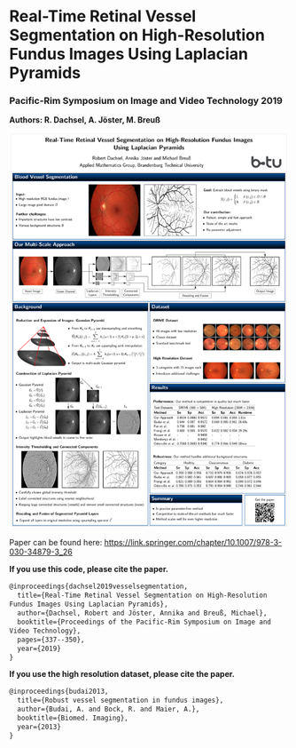 # Real-Time Retinal Vessel Segmentation on High-Resolution Fundus Images Using Laplacian Pyramids
### Pacific-Rim Symposium on Image and Video Technology 2019
**Authors: R. Dachsel, A. Jöster, M. Breuß**



![](https://github.com/RobertDachsel/Real-Time_Retinal_Vessel_Segmentation/blob/master/poster.png)


Paper can be found here: https://link.springer.com/chapter/10.1007/978-3-030-34879-3_26

**If you use this code, please cite the paper.**
```
@inproceedings{dachsel2019vesselsegmentation,
  title={Real-Time Retinal Vessel Segmentation on High-Resolution Fundus Images Using Laplacian Pyramids},
  author={Dachsel, Robert and Jöster, Annika and Breuß, Michael},
  booktitle={Proceedings of the Pacific-Rim Symposium on Image and Video Technology},
  pages={337--350},
  year={2019}
}
```

  **If you use the high resolution dataset, please cite the paper.**
```
@inproceedings{budai2013,
  title={Robust vessel segmentation in fundus images},
  author={Budai, A. and Bock, R. and Maier, A.},
  booktitle={Biomed. Imaging},
  year={2013}
}
